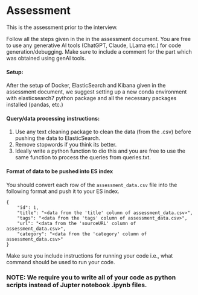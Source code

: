 # Assessment
This is the assessment prior to the interview.

Follow all the steps given in the in the assessment document. You are free to use any generative AI tools (ChatGPT, Claude, LLama etc.) for code generation/debugging. Make sure to include a comment for the part which was obtained using genAI tools.

#### Setup:
After the setup of Docker, ElasticSearch and Kibana given in the assessment document, we suggest setting up a new conda environment with elasticsearch7 python package and all the necessary packages installed (pandas, etc.)

#### Query/data processing instructions:
1. Use any text cleaning package to clean the data (from the .csv) before pushing the data to ElasticSearch.
2. Remove stopwords if you think its better.
3. Ideally write a python function to dio this and you are free to use the same function to process the queries from queries.txt.

#### Format of data to be pushed into ES index
You should convert each row of the ```assessment_data.csv``` file into the following format and push it to your ES index. 
```
{
    "id": 1,
    "title": "<data from the 'title' column of assessment_data.csv>",
    "tags": "<data from the 'tags' column of assessment_data.csv>",
    "url": "<data from the 'sourceURL' column of assessment_data.csv>",
    "category": "<data from the 'category' column of assessment_data.csv>"
}
```

Make sure you include instructions for running your code i.e., what command should be used to run your code. 

### NOTE: We require you to write all of your code as python scripts instead of Jupter notebook .ipynb files.
